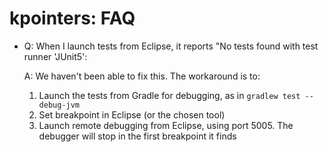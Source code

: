 # kpointers: FAQ

- Q: When I launch tests from Eclipse, it reports "No tests found with test runner 'JUnit5':

  A: We haven't been able to fix this. The workaround is to:
  
  1. Launch the tests from Gradle for debugging, as in ``gradlew test --debug-jvm``
  2. Set breakpoint in Eclipse (or the chosen tool)
  3. Launch remote debugging from Eclipse, using port 5005. The debugger will stop in the first breakpoint it finds
